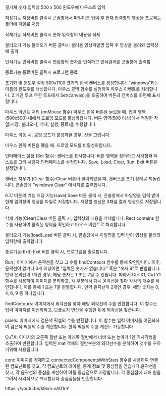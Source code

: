 필기체 숫자 입력창 500 x 500 윈도우에 마우스로 입력

저장기능 저장버튼 클릭시 콘솔창에서 파일이름 입력 후 현재 입력창의 영상을 프로젝트 폴더에 파일로 저장

삭제기능 삭제버튼 클릭시 숫자 입력창의 내용을 삭제

불러오기 기능 불러오기 버튼 클릭시 불러올 영상파일명 입력 후 영상을 불러와 입력창에 출력

인식기능 인식버튼 클릭시 편집창의 숫자를 인식하고 인식결과를 콘솔창에 출력함

종료기능 종료버튼 클릭시 프로그램 종료

초기화 및 윈도우 설정 500x1100 크기의 흰색 캔버스를 생성합니다. "windows"라는 이름의 윈도우를 생성합니다. 마우스 콜백 함수를 설정하여 마우스 이벤트를 처리합니다. 2.메인 루프 무한 루프에서 Set(canvas);를 호출하여 버튼과 캔버스를 화면에 표시합니다.

마우스 이벤트 처리 (onMouse 함수) 마우스 왼쪽 버튼을 눌렀을 때. 입력 영역(500x500) 내에서 드로잉 모드를 활성화합니다. 버튼 영역(500 이상)에서 적절한 작업(저장, 불러오기, 삭제, 실행, 종료)을 수행합니다.

마우스 이동 시. 로잉 모드가 활성화된 경우, 선을 그립니다.

마우스 왼쪽 버튼을 뗐을 때. 드로잉 모드를 비활성화합니다.

인터페이스 설정 (Set 함수): 캔버스를 표시합니다. 버튼 영역을 정의하고 사각형과 텍스트를 그려 사용자 인터페이스를 설정합니다. Save, Load, Clear, Run, Exit 버튼을 설정합니다.

캔버스 지우기 (Clear 함수):Clear 버튼이 클릭되었을 때, 캔버스를 초기 상태로 되돌립니다. 콘솔창에 "windows Clear" 메시지를 출력합니다.

6.각 버튼의 기능 저장 기능(save) Save 버튼 클릭 시, 콘솔창에서 파일명을 입력 받아 현재 입력창의 영상을 파일로 저장합니다. 저장할 영상은 3채널 컬러 영상으로 저장됩니다.

삭제 기능(Clear)Clear 버튼 클릭 시, 입력창의 내용을 삭제합니다. Rect contains 함수를 사용하여 클릭된 영역을 확인하고 마우스 이벤트로 처리합니다.

불러오기 기능(load)Load 버튼 클릭 시, 콘솔창에서 파일명을 입력 받아 영상을 불러와 입력창에 출력합니다.

종료기능(Exit) Exit 버튼 클릭 시, 프로그램을 종료합니다.

Run : 이미지에서 윤곽선을 찾고 그 수를 findContours 함수를 통해 확인합니다. 이후, 윤곽선이 없거나 3개 이상이면 "입력된 숫자가 없습니다." 혹은 "숫자 8"로 판별합니다. 만약 윤곽선이 1개인 경우, 해당 숫자는 1 또는 7일 수 있습니다. 따라서 CuTX1, CuTY1 함수를 사용하여 이미지를 분리하고, 각 부분에서 다시 윤곽선을 찾아 각각의 개수를 확인합니다. 이를 통해 1 또는 7을 판별합니다. 만약 윤곽선이 2개인 경우, 해당 숫자는 0, 4, 6, 9 중 하나입니다.

findContours: 이미지에서 외각선을 찾아 해당 외각선의 수를 반환합니다. 이 함수는 입력 이미지를 이진화하고, 모폴로지 연산을 수행한 뒤에 외각선을 찾습니다.

pixels: 이미지에서 검은색 픽셀의 수를 반환합니다. 이 함수는 입력 이미지를 이진화하여 검은색 픽셀의 수를 계산합니다. 힌색 픽셀의 수를 계산도 가능합니다

CuTX: 이미지의 오른쪽 절반 또는 아래쪽 절반에서 너비 또는 높이가 1인 직사각형을 추출하여 반환합니다. 입력된 mat 객체의 절반부분의 외각선수를 분석하여 갯수를 구하기위해 사용됩니다.

cent: 이미지를 정제하고 connectedComponentsWithStats 함수를 사용하여 연결된 컴포넌트를 찾고, 각 컴포넌트의 레이블, 통계 정보 및 중심점을 얻습니다.윤곽선을 찾고, 각 윤곽선의 중심을 계산하여 이를 중심점으로 저장합니다. 각 중심점에 대해 원을 그려서 시각적으로 표시합니다.중심점들을 반환합니다.

https ://youtu.be/k9xm-xAO1nY
